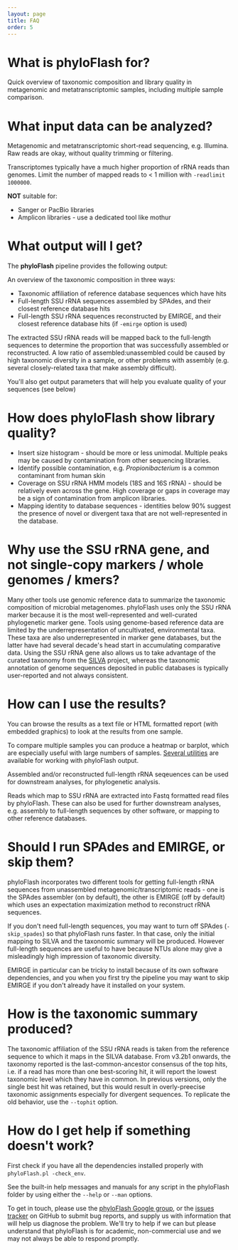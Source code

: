 ```yaml
---
layout: page
title: FAQ
order: 5
---
```


# What is phyloFlash for?

Quick overview of taxonomic composition and library quality in metagenomic and metatranscriptomic samples, including multiple sample comparison.

# What input data can be analyzed?

Metagenomic and metatranscriptomic short-read sequencing, e.g. Illumina. Raw reads are okay, without quality trimming or filtering.

Transcriptomes typically have a much higher proportion of rRNA reads than genomes. Limit the number of mapped reads to < 1 million with `-readlimit 1000000`.

**NOT** suitable for:
 - Sanger or PacBio libraries
 - Amplicon libraries - use a dedicated tool like mothur

# What output will I get?

The **phyloFlash** pipeline provides the following output:

An overview of the taxonomic composition in three ways:
 - Taxonomic affiliation of reference database sequences which have hits
 - Full-length SSU rRNA sequences assembled by SPAdes, and their closest reference database hits
 - Full-length SSU rRNA sequences reconstructed by EMIRGE, and their closest reference database hits (if `-emirge` option is used)

The extracted SSU rRNA reads will be mapped back to the full-length sequences to determine the proportion that was successfully assembled or reconstructed. A low ratio of assembled:unassembled could be caused by high taxonomic diversity in a sample, or other problems with assembly (e.g. several closely-related taxa that make assembly difficult).

You'll also get output parameters that will help you evaluate quality of your sequences (see below)

# How does phyloFlash show library quality?

 - Insert size histogram - should be more or less unimodal. Multiple peaks may be caused by contamination from other sequencing libraries.
 - Identify possible contamination, e.g. *Propionibacterium* is a common contaminant from human skin
 - Coverage on SSU rRNA HMM models (18S and 16S rRNA) - should be relatively even across the gene. High coverage or gaps in coverage may be a sign of contamination from amplicon libraries.
 - Mapping identity to database sequences - identities below 90% suggest the presence of novel or divergent taxa that are not well-represented in the database.

# Why use the SSU rRNA gene, and not single-copy markers / whole genomes / kmers?

Many other tools use genomic reference data to summarize the taxonomic composition of microbial metagenomes. phyloFlash uses only the SSU rRNA marker because it is the most well-represented and well-curated phylogenetic marker gene. Tools using genome-based reference data are limited by the underrepresentation of uncultivated, environmental taxa. These taxa are also underrepresented in marker gene databases, but the latter have had several decade's head start in accumulating comparative data. Using the SSU rRNA gene also allows us to take advantage of the curated taxonomy from the [SILVA](https://www.arb-silva.de/) project, whereas the taxonomic annotation of genome sequences deposited in public databases is typically user-reported and not always consistent.

# How can I use the results?

You can browse the results as a text file or HTML formatted report (with embedded graphics) to look at the results from one sample.

To compare multiple samples you can produce a heatmap or barplot, which are especially useful with large numbers of samples. [Several utilities](utilities.html) are available for working with phyloFlash output.

Assembled and/or reconstructed full-length rRNA seqeuences can be used for downstream analyses, for phylogenetic analysis.

Reads which map to SSU rRNA are extracted into Fastq formatted read files by phyloFlash. These can also be used for further downstream analyses, e.g. assembly to full-length sequences by other software, or mapping to other reference databases.

# Should I run SPAdes and EMIRGE, or skip them?

phyloFlash incorporates two different tools for getting full-length rRNA sequences from unassembled metagenomic/transcriptomic reads - one is the SPAdes assembler (on by default), the other is EMIRGE (off by default) which uses an expectation maximization method to reconstruct rRNA sequences.

If you don't need full-length sequences, you may want to turn off SPAdes (`-skip_spades`) so that phyloFlash runs faster. In that case, only the initial mapping to SILVA and the taxonomic summary will be produced. However full-length sequences are useful to have because NTUs alone may give a misleadingly high impression of taxonomic diversity.

EMIRGE in particular can be tricky to install because of its own software dependencies, and you when you first try the pipeline you may want to skip EMIRGE if you don't already have it installed on your system.

# How is the taxonomic summary produced?

The taxonomic affiliation of the SSU rRNA reads is taken from the reference sequence to which it maps in the SILVA database. From v3.2b1 onwards, the taxonomy reported is the last-common-ancestor consensus of the top hits, i.e. if a read has more than one best-scoring hit, it will report the lowest taxonomic level which they have in common. In previous versions, only the single best hit was retained, but this would result in overly-preecise taxonomic assignments especially for divergent sequences. To replicate the old behavior, use the `--tophit` option.

# How do I get help if something doesn't work?

First check if you have all the dependencies installed properly with `phyloFlash.pl -check_env`.

See the built-in help messages and manuals for any script in the phyloFlash folder by using either the `--help` or `--man` options.

To get in touch, please use the [phyloFlash Google group](https://groups.google.com/forum/#!forum/phyloflash), or the [issues tracker](https://github.com/HRGV/phyloFlash/issues) on GitHub to submit bug reports, and supply us with information that will help us diagnose the problem. We'll try to help if we can but please understand that phyloFlash is for academic, non-commercial use and we may not always be able to respond promptly.
